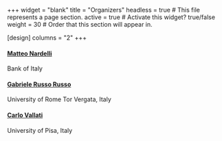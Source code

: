 +++
widget = "blank" 
title = "Organizers"
headless = true  # This file represents a page section.
active = true  # Activate this widget? true/false
weight = 30  # Order that this section will appear in.

[design]
columns = "2"
+++

<div class="row">


  <div class="col-lg-4 col-md-4 mb-4">
    <div class="card experience course shadow-sm rounded-0 border-0">
      <div class="card-body">
        <a href="https://www.matteonardelli.it/" target="_blank" rel="noopener">
          <h4 class="card-title exp-title text-muted my-0">Matteo Nardelli</h4>
          </a>
        <div class="card-subtitle my-0 article-metadata">
            Bank of Italy
<span class="middot-divider"></span>
</div> </div> </div>
  </div>

  <div class="col-lg-4 col-md-4 mb-4">
    <div class="card experience course shadow-sm rounded-0 border-0">
      <div class="card-body">
        <a href="https://grussorusso.github.io" target="_blank" rel="noopener">
          <h4 class="card-title exp-title text-muted my-0">Gabriele Russo Russo</h4>
          </a>
        <div class="card-subtitle my-0 article-metadata">
            University of Rome Tor Vergata, Italy
<span class="middot-divider"></span>
</div> </div> </div>
  </div>

  <div class="col-lg-4 col-md-4 mb-4">
    <div class="card experience course shadow-sm rounded-0 border-0">
      <div class="card-body">
        <a href="http://docenti.ing.unipi.it/c.vallati/" target="_blank" rel="noopener">
          <h4 class="card-title exp-title text-muted my-0">Carlo Vallati</h4>
          </a>
        <div class="card-subtitle my-0 article-metadata">
            University of Pisa, Italy
<span class="middot-divider"></span>
</div> </div> </div>
  </div>

</div>
